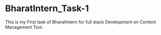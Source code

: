 # BharatIntern_Task-1
This is my First task of BharatIntern for full stack Development on Content Management Tool.
